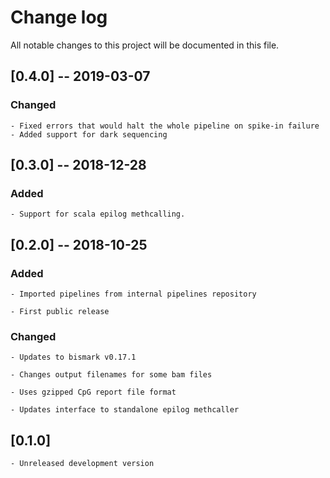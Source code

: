 # Change log
All notable changes to this project will be documented in this file.

## [0.4.0] -- 2019-03-07

### Changed

	- Fixed errors that would halt the whole pipeline on spike-in failure
	- Added support for dark sequencing

## [0.3.0] -- 2018-12-28

### Added

	- Support for scala epilog methcalling.

## [0.2.0] -- 2018-10-25

### Added

	- Imported pipelines from internal pipelines repository

	- First public release

### Changed

	- Updates to bismark v0.17.1

	- Changes output filenames for some bam files

	- Uses gzipped CpG report file format

	- Updates interface to standalone epilog methcaller

## [0.1.0]

	- Unreleased development version